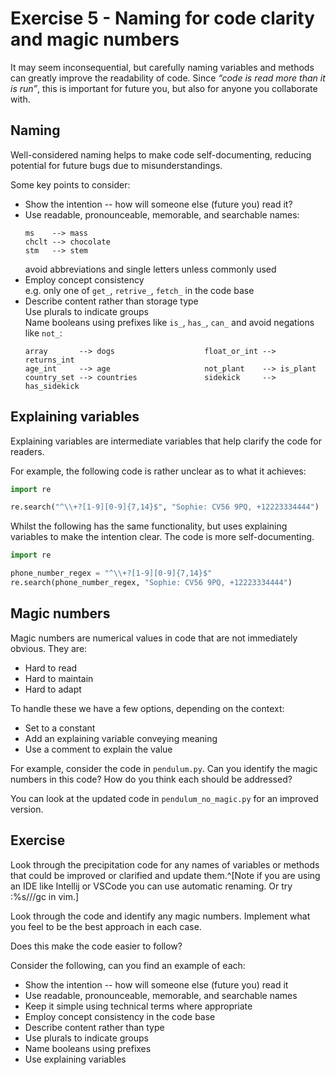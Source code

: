 # Exercise 5 - Naming for code clarity and magic numbers

It may seem inconsequential, but carefully naming variables and methods can greatly
improve the readability of code.
Since _“code is read more than it is run”_, this is important for future you, but also
for anyone you collaborate with.

## Naming

Well-considered naming helps to make code self-documenting, reducing potential for
future bugs due to misunderstandings.

Some key points to consider:

- Show the intention -- how will someone else (future you) read it?
- Use readable, pronounceable, memorable, and searchable names:
  ```
  ms    --> mass
  chclt --> chocolate
  stm   --> stem
  ```
  avoid abbreviations and single letters unless commonly used
- Employ concept consistency \
  e.g. only one of `get_`, `retrive_`, `fetch_` in the code base
- Describe content rather than storage type \
  Use plurals to indicate groups \
  Name booleans using prefixes like `is_`, `has_`, `can_` and avoid negations like `not_`:
  ```
  array       --> dogs                    float_or_int --> returns_int
  age_int     --> age                     not_plant    --> is_plant
  country_set --> countries               sidekick     --> has_sidekick
  ```


## Explaining variables

Explaining variables are intermediate variables that help clarify the code for readers.

For example, the following code is rather unclear as to what it achieves:

```python
import re

re.search("^\\+?[1-9][0-9]{7,14}$", "Sophie: CV56 9PQ, +12223334444")
```

Whilst the following has the same functionality, but uses explaining variables to
make the intention clear.
The code is more self-documenting.

```python
import re

phone_number_regex = "^\\+?[1-9][0-9]{7,14}$"
re.search(phone_number_regex, "Sophie: CV56 9PQ, +12223334444")
```


## Magic numbers

Magic numbers are numerical values in code that are not immediately obvious.
They are:

- Hard to read
- Hard to maintain
- Hard to adapt

To handle these we have a few options, depending on the context:

- Set to a constant
- Add an explaining variable conveying meaning
- Use a comment to explain the value

For example, consider the code in `pendulum.py`.
Can you identify the magic numbers in this code?
How do you think each should be addressed?

You can look at the updated code in  `pendulum_no_magic.py` for an improved version.


## Exercise

Look through the precipitation code for any names of variables or methods that could be
improved or clarified and update them.^[Note if you are using an IDE like Intellij or
VSCode you can use automatic renaming. Or try :%s/<old>/<new>/gc in vim.]

Look through the code and identify any magic numbers.
Implement what you feel to be the best approach in each case.

Does this make the code easier to follow?

Consider the following, can you find an example of each:

- Show the intention -- how will someone else (future you) read it
- Use readable, pronounceable, memorable, and searchable names
- Keep it simple using technical terms where appropriate
- Employ concept consistency in the code base
- Describe content rather than type
- Use plurals to indicate groups
- Name booleans using prefixes 
- Use explaining variables
